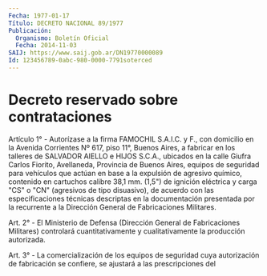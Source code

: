 ```yaml
---
Fecha: 1977-01-17
Título: DECRETO NACIONAL 89/1977
Publicación:
  Organismo: Boletín Oficial
  Fecha: 2014-11-03
SAIJ: https://www.saij.gob.ar/DN19770000089
Id: 123456789-0abc-980-0000-7791soterced
---
```

# Decreto reservado sobre contrataciones

<a id="1"></a>
Artículo 1° - Autorízase a la firma FAMOCHIL S.A.I.C. y F., con domicilio en la Avenida Corrientes Nº 617, piso 11°, Buenos Aires, a fabricar en los talleres de SALVADOR AIELLO e HIJOS S.C.A., ubicados en la calle Giufra Carlos Fiorito, Avellaneda, Provincia de Buenos Aires, equipos de seguridad para vehículos que actúan en base a la expulsión de agresivo químico, contenido en cartuchos calibre 38,1 mm. (1,5") de ignición eléctrica y carga "CS" o "CN" (agresivos de tipo disuasivo), de acuerdo con las especificaciones técnicas descriptas en la documentación presentada por la recurrente a la Dirección General de Fabricaciones Militares.

<a id="2"></a>
Art. 2° - El Ministerio de Defensa (Dirección General de Fabricaciones Militares) controlará cuantitativamente y cualitativamente la producción autorizada.

<a id="3"></a>
Art. 3° - La comercialización de los equipos de seguridad cuya autorización de fabricación se confiere, se ajustará a las prescripciones del